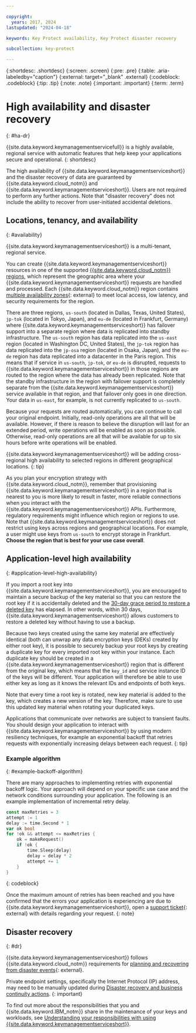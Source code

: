 ```yaml
---

copyright:
  years: 2017, 2024
lastupdated: "2024-04-18"

keywords: Key Protect availability, Key Protect disaster recovery

subcollection: key-protect

---
```


{:shortdesc: .shortdesc}
{:screen: .screen}
{:pre: .pre}
{:table: .aria-labeledby="caption"}
{:external: target="_blank" .external}
{:codeblock: .codeblock}
{:tip: .tip}
{:note: .note}
{:important: .important}
{:term: .term}

# High availability and disaster recovery
{: #ha-dr}

{{site.data.keyword.keymanagementservicefull}} is a highly available, regional service with automatic features that help keep your applications secure and operational.
{: shortdesc}

The high availability of {{site.data.keyword.keymanagementserviceshort}} and the disaster recovery of data are guaranteed by {{site.data.keyword.cloud_notm}} and {{site.data.keyword.keymanagementserviceshort}}. Users are not required to perform any further actions. Note that "disaster recovery" does not include the ability to recover from user-initiated accidental deletions.

## Locations, tenancy, and availability
{: #availability}

{{site.data.keyword.keymanagementserviceshort}} is a multi-tenant, regional service.

You can create {{site.data.keyword.keymanagementserviceshort}} resources in one of the supported [{{site.data.keyword.cloud_notm}} regions](/docs/key-protect?topic=key-protect-regions), which represent the geographic area where your {{site.data.keyword.keymanagementserviceshort}} requests are handled and
processed. Each {{site.data.keyword.cloud_notm}} region contains [multiple availability zones](https://www.ibm.com/blog/announcement/expansion-availability-zones-global-regions/){: external} to meet local access, low latency, and security requirements for the region.

There are three regions, `us-south` (located in Dallas, Texas, United States), `jp-tok` (located in Tokyo, Japan), and `eu-de` (located in Frankfurt, Germany) where {{site.data.keyword.keymanagementserviceshort}} has failover support into a separate region where data is replicated into standby infrastructure. The `us-south` region has data replicated into the `us-east` region (located in Washington DC, United States), the `jp-tok` region has data replicated into the `jp-osa` region (located in Osaka, Japan), and the `eu-de` region has data replicated into a datacenter in the Paris region. This means that if service in `us-south`, `jp-tok`, or `eu-de` is disrupted, requests to {{site.data.keyword.keymanagementserviceshort}} in those regions are routed to the region where the data has already been replicated. Note that the standby infrastructure in the region with failover support is completely separate from the {{site.data.keyword.keymanagementserviceshort}} service available in that region, and that failover only goes in one direction. Your data in `us-east`, for example, is not currently replicated to `us-south`.

Because your requests are routed automatically, you can continue to call your original endpoint. Initially, read-only operations are all that will be available. However, if there is reason to believe the disruption will last for an extended period, write operations will be enabled as soon as possible. Otherwise, read-only operations are all that will be available for up to six hours before write operations will be enabled.

{{site.data.keyword.keymanagementserviceshort}} will be adding cross-regional high availability to selected regions in different geographical locations.
{: tip}

As you plan your encryption strategy with {{site.data.keyword.cloud_notm}}, remember that provisioning {{site.data.keyword.keymanagementserviceshort}} in a region that is nearest to you is more likely to result in faster, more reliable connections when you interact with the {{site.data.keyword.keymanagementserviceshort}} APIs. Furthermore, regulatory requirements might influence which region or regions to use. Note that {{site.data.keyword.keymanagementserviceshort}} does not restrict using keys across regions and geographical locations. For example, a user might use keys from `us-south` to encrypt storage in Frankfurt. **Choose the region that is best for your use case overall**.

## Application-level high availability
{: #application-level-high-availability}

If you import a root key into {{site.data.keyword.keymanagementserviceshort}}, you are encouraged to maintain a secure backup of the key material so that you can restore the root key if it is accidentally deleted and the [30-day grace period to restore a deleted key](/docs/key-protect?topic=key-protect-delete-purge-keys) has elapsed. In other words, within 30 days, {{site.data.keyword.keymanagementserviceshort}} allows customers to restore a deleted key without having to use a backup.

Because two keys created using the same key material are effectively identical (both can unwrap any data encryption keys (DEKs) created by either root key), it is possible to securely backup your root keys by creating a duplicate key for every imported root key within your instance. Each duplicate key should be created in a {{site.data.keyword.keymanagementserviceshort}} region that is different from the original key, which means that the `key_id` and service instance ID of the keys will be different. Your application will therefore be able to use either key as long as it knows the relevant IDs and endpoints of both keys.

Note that every time a root key is rotated, new key material is added to the key, which creates a new version of the key. Therefore, make sure to use this updated key material when rotating your duplicated keys.

Applications that communicate over networks are subject to transient faults. You should design your application to interact with {{site.data.keyword.keymanagementserviceshort}} by using modern resiliency techniques, for example an exponential backoff that retries requests with exponentially increasing delays between each request.
{: tip}

### Example algorithm
{: #example-backoff-algorithm}

There are many approaches to implementing retries with exponential backoff
logic. Your approach will depend on your specific use case and the network
conditions surrounding your application. The following is an example
implementation of incremental retry delay.

```go
const maxRetries = 3
attempt := 1
delay := time.Second * 1
var ok bool
for !ok && attempt <= maxRetries {
    ok = makeRequest()
    if !ok {
        time.Sleep(delay)
        delay = delay * 2
        attempt += 1
    }
}
```
{: codeblock}

Once the maximum amount of retries has been reached and you have confirmed that
the errors your application is experiencing are due to
{{site.data.keyword.keymanagementserviceshort}}, open a
[support ticket](https://www.ibm.com/mysupport/s/?language=en_US){: external}
with details regarding your request.
{: note}

## Disaster recovery
{: #dr}

{{site.data.keyword.keymanagementserviceshort}} follows {{site.data.keyword.cloud_notm}} requirements for [planning and recovering from disaster events](/docs/overview?topic=overview-zero-downtime#disaster-recovery){: external}.

Private endpoint settings, specifically the Internet Protocol (IP) address, may need to be manually updated during [Disaster recovery and business continuity actions](/docs/key-protect?topic=key-protect-shared-responsibilities#disaster-recovery).
{: important}

To find out more about the responsibilities that you and {{site.data.keyword.IBM_notm}} share in the maintenance of your keys and workloads, see [Understanding your responsibilities with using {{site.data.keyword.keymanagementserviceshort}}](/docs/key-protect?topic=key-protect-shared-responsibilities#disaster-recovery).
